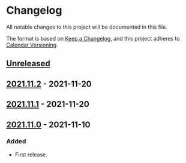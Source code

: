 # Changelog
All notable changes to this project will be documented in this file.

The format is based on [Keep a Changelog](https://keepachangelog.com/en/1.0.0/),
and this project adheres to [Calendar Versioning](https://calver.org/).


## [Unreleased]

## [2021.11.2] - 2021-11-20

## [2021.11.1] - 2021-11-20

## [2021.11.0] - 2021-11-10
### Added
- First release.

[Unreleased]: https://github.com/kipyin/lego-manager/compare/v2021.11.2...HEAD
[2021.11.2]: https://github.com/kipyin/lego-manager/compare/v2021.11.1...v2021.11.2
[2021.11.1]: https://github.com/kipyin/lego-manager/compare/v2021.11.0...v2021.11.1
[2021.11.0]: https://github.com/kipyin/lego-manager/compare/releases/tag/v2021.11.0
